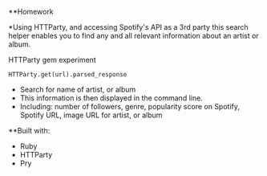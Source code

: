 **Homework

*Using HTTParty, and accessing Spotify's API as a 3rd party this search helper enables you to find any and all relevant information about an artist or album.

HTTParty gem experiment

    HTTParty.get(url).parsed_response

- Search for name of artist, or album
- This information is then displayed in the command line.
- Including: number of followers, genre, popularity score on Spotify, Spotify URL, image URL for artist, or album

**Built with:
- Ruby
- HTTParty
- Pry
